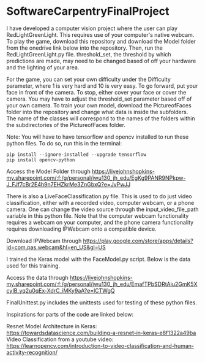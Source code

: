 # SoftwareCarpentryFinalProject

I have developed a computer vision project where the user can play RedLightGreenLight. This requires use of your computer's native webcam.
To play the game, download this repository and download the Model folder from the onedrive link below into the repository. Then, run the RedLightGreenLight.py file. threshold_set, the threshold by which predictions are made, may need to be changed based of off your hardware and the lighting of your area.

For the game, you can set your own difficulty under the Difficulty parameter, where 1 is very hard and 10 is very easy. To go forward, put your face in front of the camera. To stop, either cover your face or cover the camera. You may have to adjust the threshold_set parameter based off of your own camera.
To train your own model, download the PictureofFaces folder into the repository and change what data is inside the subfolders. The name of the classes will correspond to the names of the folders within the subdirectories of the PictureofFaces folder.

Note: You will have to have tensorflow and opencv installed to run these python files. To do so, run this in the terminal:

```
pip install --ignore-installed --upgrade tensorflow
pip install opencv-python
```

Access the Model Folder through
https://livejohnshopkins-my.sharepoint.com/:f:/g/personal/jwu130_jh_edu/EgKg9PANR9NPkpw-J_FJf7cBr2E4h9n7EHZkrMe3ZnGbxQ?e=JvPwJJ

There is also a LiveFaceClassification.py file. This is used to do just video classification, either with a recorded video, computer webcam, or a phone camera. One can change the video source through the input_video_file_path variable in this python file. Note that the computer webcam functionality requires a webcam on your computer, and the phone camera functionality requires downloading IPWebcam onto a compatible device.

Download IPWebcam through
https://play.google.com/store/apps/details?id=com.pas.webcam&hl=en_US&gl=US

I trained the Keras model with the FaceModel.py script. Below is the data used for this training.

Access the data through
https://livejohnshopkins-my.sharepoint.com/:f:/g/personal/jwu130_jh_edu/EmafTPbSDRtAiu2GmK5XcyIB_yq2u0qEx-XdrC_iMKy9aA?e=lCTWgQ

FinalUnittest.py includes the unittests used for testing of these python files.



Inspirations for parts of the code are linked below:

Resnet Model Architecture in Keras: https://towardsdatascience.com/building-a-resnet-in-keras-e8f1322a49ba
Video Classification from a youtube video: https://learnopencv.com/introduction-to-video-classification-and-human-activity-recognition/

